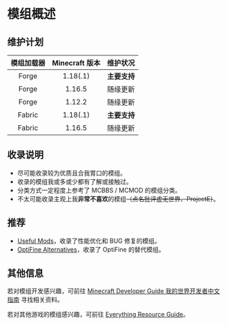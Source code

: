 # 模组概述

## 维护计划

| 模组加载器 | Minecraft 版本 |   维护状况   |
| :--------: | :------------: | :----------: |
|   Forge    |    1.18(.1)    | **主要支持** |
|   Forge    |     1.16.5     |   随缘更新   |
|   Forge    |     1.12.2     |   随缘更新   |
|   Fabric   |    1.18(.1)    | **主要支持** |
|   Fabric   |     1.16.5     |   随缘更新   |

## 收录说明

- 尽可能收录较为优质且合我胃口的模组。
- 收录的模组我或多或少都有了解或接触过。
- 分类方式一定程度上参考了 MCBBS / MCMOD 的模组分类。
- 不太可能收录主观上我**非常不喜欢**的模组~~（点名批评虚无世界、ProjectE）~~。

## 推荐

- [Useful Mods](https://github.com/NordicGamerFE/usefulmods)，收录了性能优化和 BUG 修复的模组。
- [OptiFine Alternatives](https://lambdaurora.dev/optifine_alternatives/)，收录了 OptiFine 的替代模组。

## 其他信息

若对模组开发感兴趣，可前往 [Minecraft Developer Guide 我的世界开发者中文指南](https://github.com/Mouse0w0/MinecraftDeveloperGuide) 寻找相关资料。

若对其他游戏的模组感兴趣，可前往 [Everything Resource Guide](https://lyaiya.github.io/Everything-Resource-Guide)。
